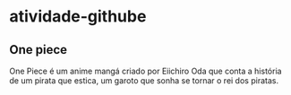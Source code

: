 # atividade-githube

## One piece

One Piece é um anime mangá criado por Eiichiro Oda que conta a história de um pirata que estica, um garoto que sonha se tornar o rei dos piratas.
